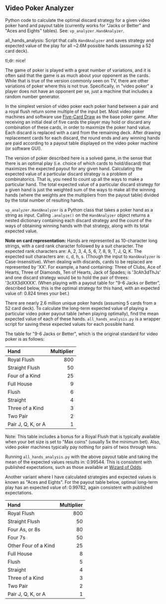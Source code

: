 ## Video Poker Analyzer

Python code to calculate the optimal discard strategy for a given video poker hand and payout table (currently works for "Jacks or Better" and "Aces and Eights" tables). See: `vp_analyzer.HandAnalyzer`.

all_hands_analysis: Script that calls `HandAnalyzer` and saves strategy and expected value of the play for all ~2.6M possible hands (assuming a 52 card deck).

tl;dr:
nice!

The game of poker is played with a great number of variations, and it is often said that the game is as much about your opponent as the cards. While that is true of the version commonly seen on TV, there are other variations of poker where this is not true. Specifically, in "video poker" a player does not have an opponent per se, just a machine that includes a random number generator.

In the simplest version of video poker each poker hand between a pair and a royal flush return some multiple of the input bet. Most video poker machines and software use [Five-Card Draw](https://en.wikipedia.org/wiki/Five-card_draw) as the base poker game. After receiving an initial deal of five cards the player may hold or discard any combination of these cards, in order to maximize the poker hand value. Each discard is replaced with a card from the remaining deck. After drawing replacement cards for each discard, the round ends and any winning hands are paid according to a payout table displayed on the video poker machine (or software GUI).

The version of poker described here is a solved game, in the sense that there is an optimal play (i.e. choice of which cards to hold/discard) that maximizes the expected payout for any given hand. Calculating the expected value of a particular discard strategy is a problem of combinatorics. That is, you need to count up all the ways to make a particular hand. The total expected value of a particular discard strategy for a given hand is just the weighted sum of the ways to make all the winning hands (where the weights are the multipliers from the payout table) divided by the total number of resulting hands.

`vp_analyzer.HandAnalyzer` is a Python class that takes a poker hand as a string as input. Calling `.analyze()` on the `HandAnalyzer` object returns a nested dictionary containing each discard strategy and the count of the ways of obtaining winning hands with that strategy, along with its total expected value.

**Note on card representation:** Hands are represented as 10-character long strings, with a card rank character followed by a suit character. The expected rank characters are: A, 2, 3, 4, 5, 6, 7, 8, 9, T, J, Q, K. The expected suit characters are: c, d, h, s. (Though the input to `HandAnalyzer` is Case-Insensitive). When dealing with discards, cards to be replaced are represented by 'XX'. For example, a hand containing: Three of Clubs, Ace of Hearts, Three of Diamonds, Ten of Hearts, Jack of Spades; is '3cAh3dThJs' and one discard strategy would be to hold the pair of threes: '3cXX3dXXXX'. (When playing with a payout table for "9-6 Jacks or Better", described below, this is the optimal strategy for this hand, with an expected value of: 0.824 times your bet.)

There are nearly 2.6 million unique poker hands (assuming 5 cards from a 52 card deck). To calculate the long-term expected value of playing a particular video poker payout table (when playing optimally), find the mean expected value of each of these hands. `all_hands_analysis.py` is a wrapper script for saving these expected values for each possible hand.

The table for "9-6 Jacks or Better", which is the original standard for video poker is as follows:

| Hand | Multiplier |
| :--- | ---: |
| Royal Flush | 800 |
| Straight Flush | 50 |
| Four of a Kind | 25 |
| Full House | 9 |
| Flush | 6 |
| Straight | 4 |
| Three of a Kind | 3 |
| Two Pair | 2 |
| Pair J, Q, K, or A | 1 |

Note: This table includes a bonus for a Royal Flush that is typically available when your bet size is set to "Max coins" (usually 5x the minimum bet). Also, video poker machines typically pay nothing for pairs of twos through tens.

Running `all_hands_analysis.py` with the above payout table and taking the mean of the expected values results in: 0.99544. This is consistent with published expectations, such as those available at [Wizard of Odds](https://wizardofodds.com/games/video-poker/).

Another variant where I have calculated strategies and expected values is known as "Aces and Eights". For the payout table below, optimal long-term play has an expected value of: 0.99782, again consistent with published expectations.


| Hand | Multiplier |
| :--- | ---: |
| Royal Flush | 800 |
| Straight Flush | 50 |
| Four As, or 8s | 80 |
| Four 7s | 50 |
| Other Four of a Kind | 25 |
| Full House | 8 |
| Flush | 5 |
| Straight | 4 |
| Three of a Kind | 3 |
| Two Pair | 2 |
| Pair J, Q, K, or A | 1 |
